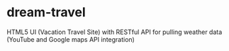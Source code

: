 # dream-travel
HTML5 UI (Vacation Travel Site) with RESTful API for pulling weather data (YouTube and Google maps API integration)
